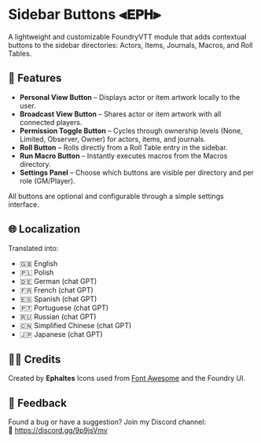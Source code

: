 # Sidebar Buttons ⫷𝗘𝗣𝗛⫸

A lightweight and customizable FoundryVTT module that adds contextual buttons to the sidebar directories: Actors, Items, Journals, Macros, and Roll Tables.

## 🎯 Features

- **Personal View Button** – Displays actor or item artwork locally to the user.
- **Broadcast View Button** – Shares actor or item artwork with all connected players.
- **Permission Toggle Button** – Cycles through ownership levels (None, Limited, Observer, Owner) for actors, items, and journals.
- **Roll Button** – Rolls directly from a Roll Table entry in the sidebar.
- **Run Macro Button** – Instantly executes macros from the Macros directory.
- **Settings Panel** – Choose which buttons are visible per directory and per role (GM/Player).

All buttons are optional and configurable through a simple settings interface.

## 🌐 Localization

Translated into:
- 🇬🇧 English
- 🇵🇱 Polish
- 🇩🇪 German (chat GPT)
- 🇫🇷 French (chat GPT)
- 🇪🇸 Spanish (chat GPT)
- 🇵🇹 Portuguese (chat GPT)
- 🇷🇺 Russian (chat GPT)
- 🇨🇳 Simplified Chinese (chat GPT)
- 🇯🇵 Japanese (chat GPT)

## 👨‍💻 Credits

Created by **Ephaltes** 
Icons used from [Font Awesome](https://fontawesome.com/) and the Foundry UI.

## 💬 Feedback

Found a bug or have a suggestion? Join my Discord channel:  
🔗 https://discord.gg/9p9jsVmv
